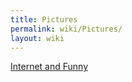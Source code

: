 ```yaml
---
title: Pictures
permalink: wiki/Pictures/
layout: wiki
---
```


[Internet and Funny](/wiki/Pictures/Internet_and_Funny "wikilink")
